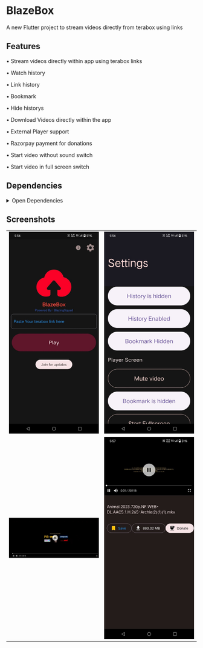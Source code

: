 # BlazeBox

A new Flutter project to stream videos directly from terabox using links

## Features

• Stream videos directly within app using terabox links

• Watch history

• Link history 

• Bookmark

• Hide historys

• Download Videos directly within the app

• External Player support

• Razorpay payment for donations 

• Start video without sound switch

• Start video in full screen switch

## Dependencies 

<details>
  <summary>Open Dependencies</summary>
  <kbd>video_player : ^2.8.3</kbd>
  <kbd>flick_video_player : ^0.7.0</kbd>
  <kbd>get : ^4.6.6</kbd>
  <kbd>url_launcher : ^6.2.5</kbd>
  <kbd>dio: ^5.4.2+1</kbd>
  <kbd>flutter_downloader: ^1.11.6</kbd>
  <kbd>path_provider : ^2.1.2</kbd>
  <kbd>loading_animation_widget: ^1.2.1</kbd>
  <kbd>quickalert : ^1.1.0</kbd>
  <kbd>hive : ^2.2.3</kbd>
  <kbd>hive_flutter : ^1.1.0</kbd>
  <kbd>permission_handler: ^11.3.1</kbd>
  <kbd>fast_cached_network_image: ^1.2.9</kbd>
  <kbd>share_plus : ^6.3.4</kbd>
  <kbd>receive_sharing_intent_plus : ^1.0.1</kbd>
</details>

## Screenshots

<table>
  <tr>
    <td width = 50%>
      <img src="https://raw.githubusercontent.com/Santo-Philip/blazebox/main/assets/IMG_20240729_233059_284.jpg">
    </td>
    <td width = 50%>
      <img src="https://raw.githubusercontent.com/Santo-Philip/blazebox/main/assets/IMG_20240729_233110_148.jpg">
    </td>
  </tr>
  <tr>
    <td width = 50%>
      <img src="https://raw.githubusercontent.com/Santo-Philip/blazebox/main/assets/IMG_20240729_233121_033.jpg">
    </td>
    <td width = 50%>
      <img src="https://raw.githubusercontent.com/Santo-Philip/blazebox/main/assets/IMG_20240729_233115_216.jpg">
    </td>
  </tr>
</table>

  
